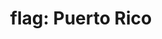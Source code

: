 ---
layout: smileys&emotion
title: "flag: Puerto Rico"
emoji: flag_puerto_rico
permalink: 🇵🇷.html
image: assets/img/3moji/flag_puerto_rico.png
---